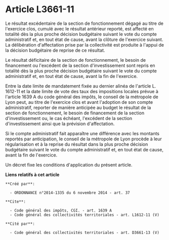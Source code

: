 # Article L3661-11

Le résultat excédentaire de la section de fonctionnement dégagé au titre de l'exercice clos, cumulé avec le résultat
antérieur reporté, est affecté en totalité dès la plus proche décision budgétaire suivant le vote du compte administratif et,
en tout état de cause, avant la clôture de l'exercice suivant. La délibération d'affectation prise par la collectivité est
produite à l'appui de la décision budgétaire de reprise de ce résultat. 

Le résultat déficitaire de la section de fonctionnement, le besoin de financement ou l'excédent de la section
d'investissement sont repris en totalité dès la plus proche décision budgétaire suivant le vote du compte administratif et,
en tout état de cause, avant la fin de l'exercice. 

Entre la date limite de mandatement fixée au dernier alinéa de l'article L. 1612-11 et la date limite de vote des taux des
impositions locales prévue à l'article 1639 A du code général des impôts, le conseil de la métropole de Lyon peut, au titre
de l'exercice clos et avant l'adoption de son compte administratif, reporter de manière anticipée au budget le résultat de la
section de fonctionnement, le besoin de financement de la section d'investissement ou, le cas échéant, l'excédent de la
section d'investissement ainsi que la prévision d'affectation. 

Si le compte administratif fait apparaître une différence avec les montants reportés par anticipation, le conseil de la
métropole de Lyon procède à leur régularisation et à la reprise du résultat dans la plus proche décision budgétaire suivant
le vote du compte administratif et, en tout état de cause, avant la fin de l'exercice. 

Un décret fixe les conditions d'application du présent article.

**Liens relatifs à cet article**

	**Créé par**:

	  - ORDONNANCE n°2014-1335 du 6 novembre 2014 - art. 37

	**Cite**:

	  - Code général des impôts, CGI. - art. 1639 A
	  - Code général des collectivités territoriales - art. L1612-11 (V)

	**Cité par**:

	  - Code général des collectivités territoriales - art. D3661-13 (V)
